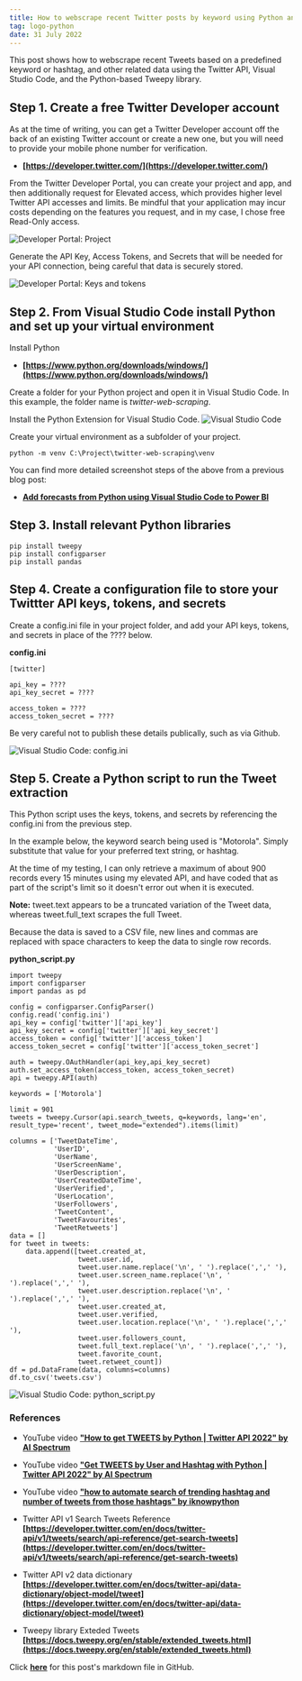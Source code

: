 ```yaml
---
title: How to webscrape recent Twitter posts by keyword using Python and Visual Studio Code
tag: logo-python
date: 31 July 2022
---
```


This post shows how to webscrape recent Tweets based on a predefined keyword or hashtag, and other related data using the Twitter API, Visual Studio Code, and the Python-based Tweepy library.

## Step 1. Create a free Twitter Developer account

As at the time of writing, you can get a Twitter Developer account off the back of an existing Twitter account or create a new one, but you will need to provide your mobile phone number for verification.

* **[https://developer.twitter.com/](https://developer.twitter.com/)**

From the Twitter Developer Portal, you can create your project and app, and then additionally request for Elevated access, which provides higher level Twitter API accesses and limits. Be mindful that your application may incur costs depending on the features you request, and in my case, I chose free Read-Only access.

![Developer Portal: Project](https://raw.githubusercontent.com/datamesse/datamesse.github.io/main/src/assets-blog/2022-07-31--01.png?raw=true)

Generate the API Key, Access Tokens, and Secrets that will be needed for your API connection, being careful that data is securely stored.

![Developer Portal: Keys and tokens](https://raw.githubusercontent.com/datamesse/datamesse.github.io/main/src/assets-blog/2022-07-31--02.png?raw=true)


## Step 2. From Visual Studio Code install Python and set up your virtual environment

Install Python
* **[https://www.python.org/downloads/windows/](https://www.python.org/downloads/windows/)**

Create a folder for your Python project and open it in Visual Studio Code. In this example, the folder name is *twitter-web-scraping*.

Install the Python Extension for Visual Studio Code.
![Visual Studio Code](https://raw.githubusercontent.com/datamesse/datamesse.github.io/main/src/assets-blog/2022-04-17--01.png?raw=true)

Create your virtual environment as a subfolder of your project.
```
python -m venv C:\Project\twitter-web-scraping\venv
```

You can find more detailed screenshot steps of the above from a previous blog post:
* **[Add forecasts from Python using Visual Studio Code to Power BI](https://datamesse.github.io/#/post/1650117600)**

## Step 3. Install relevant Python libraries

```
pip install tweepy
pip install configparser
pip install pandas
```

## Step 4. Create a configuration file to store your Twittter API keys, tokens, and secrets

Create a config.ini file in your project folder, and add your API keys, tokens, and secrets in place of the ???? below.

**config.ini**
```
[twitter]

api_key = ????
api_key_secret = ????

access_token = ????
access_token_secret = ????
```

Be very careful not to publish these details publically, such as via Github.

![Visual Studio Code: config.ini](https://raw.githubusercontent.com/datamesse/datamesse.github.io/main/src/assets-blog/2022-07-31--03.png?raw=true)


## Step 5. Create a Python script to run the Tweet extraction

This Python script uses the keys, tokens, and secrets by referencing the config.ini from the previous step.

In the example below, the keyword search being used is "Motorola". Simply substitute that value for your preferred text string, or hashtag.

At the time of my testing, I can only retrieve a maximum of about 900 records every 15 minutes using my elevated API, and have coded that as part of the script's limit so it doesn't error out when it is executed.

**Note:** tweet.text appears to be a truncated variation of the Tweet data, whereas tweet.full_text scrapes the full Tweet.

Because the data is saved to a CSV file, new lines and commas are replaced with space characters to keep the data to single row records.

**python_script.py**
```
import tweepy
import configparser
import pandas as pd

config = configparser.ConfigParser()
config.read('config.ini')
api_key = config['twitter']['api_key']
api_key_secret = config['twitter']['api_key_secret']
access_token = config['twitter']['access_token']
access_token_secret = config['twitter']['access_token_secret']

auth = tweepy.OAuthHandler(api_key,api_key_secret)
auth.set_access_token(access_token, access_token_secret)
api = tweepy.API(auth)

keywords = ['Motorola']

limit = 901
tweets = tweepy.Cursor(api.search_tweets, q=keywords, lang='en', result_type='recent', tweet_mode="extended").items(limit)

columns = ['TweetDateTime', 
           'UserID',
           'UserName',
           'UserScreenName',
           'UserDescription',
           'UserCreatedDateTime',
           'UserVerified',
           'UserLocation',
           'UserFollowers',
           'TweetContent',
           'TweetFavourites',
           'TweetRetweets']
data = []
for tweet in tweets:
    data.append([tweet.created_at,
                 tweet.user.id, 
                 tweet.user.name.replace('\n', ' ').replace(',',' '),
                 tweet.user.screen_name.replace('\n', ' ').replace(',',' '),
                 tweet.user.description.replace('\n', ' ').replace(',',' '),
                 tweet.user.created_at,
                 tweet.user.verified,
                 tweet.user.location.replace('\n', ' ').replace(',',' '),
                 tweet.user.followers_count,
                 tweet.full_text.replace('\n', ' ').replace(',',' '),
                 tweet.favorite_count,
                 tweet.retweet_count])
df = pd.DataFrame(data, columns=columns)
df.to_csv('tweets.csv')
```

![Visual Studio Code: python_script.py](https://raw.githubusercontent.com/datamesse/datamesse.github.io/main/src/assets-blog/2022-07-31--04.png?raw=true)


### References

* YouTube video **["How to get TWEETS by Python | Twitter API 2022" by AI Spectrum](https://www.youtube.com/watch?v=Lu1nskBkPJU)**

* YouTube video **["Get TWEETS by User and Hashtag with Python | Twitter API 2022" by AI Spectrum](https://www.youtube.com/watch?v=FmbEhKSpR7M)**

* YouTube video **["how to automate search of trending hashtag and number of tweets from those hashtags" by iknowpython](https://www.youtube.com/watch?v=ywl--vO3oGs)**

* Twitter API v1 Search Tweets Reference **[https://developer.twitter.com/en/docs/twitter-api/v1/tweets/search/api-reference/get-search-tweets](https://developer.twitter.com/en/docs/twitter-api/v1/tweets/search/api-reference/get-search-tweets)**

* Twitter API v2 data dictionary **[https://developer.twitter.com/en/docs/twitter-api/data-dictionary/object-model/tweet](https://developer.twitter.com/en/docs/twitter-api/data-dictionary/object-model/tweet)**

* Tweepy library Exteded Tweets **[https://docs.tweepy.org/en/stable/extended_tweets.html](https://docs.tweepy.org/en/stable/extended_tweets.html)**


Click **[here](https://github.com/datamesse/datamesse.github.io/blob/main/src/posts/2022-07-31.md)** for this post's markdown file in GitHub.